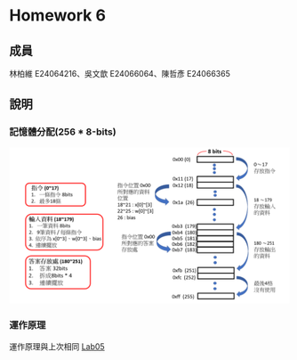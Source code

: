 # Homework 6
## 成員
林柏維 E24064216、吳文歆 E24066064、陳哲彥 E24066365
## 說明  
### 記憶體分配(256 * 8-bits)  
![1](images/1.PNG)  
### 運作原理  
運作原理與上次相同
[Lab05](https://github.com/HainanG/2019_FPGA_Design_Group9/blob/master/Lab05/README.md)
